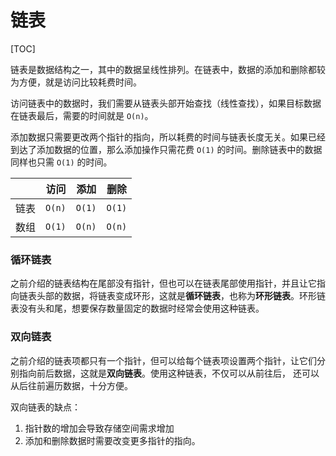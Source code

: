 # 链表

[TOC]



链表是数据结构之一，其中的数据呈线性排列。在链表中，数据的添加和删除都较为方便，就是访问比较耗费时间。

访问链表中的数据时，我们需要从链表头部开始查找（线性查找），如果目标数据在链表最后，需要的时间就是 `O(n)`。

添加数据只需要更改两个指针的指向，所以耗费的时间与链表长度无关。如果已经到达了添加数据的位置，那么添加操作只需花费 `O(1)` 的时间。删除链表中的数据同样也只需 `O(1)` 的时间。

|      | 访问   | 添加   | 删除    |
| ---- | ----- | ------ | ------ |
| 链表 | `O(n)` | `O(1)` | `O(1)` |
| 数组 | `O(1)` | `O(n)` | `O(n)` |

### 循环链表

之前介绍的链表结构在尾部没有指针，但也可以在链表尾部使用指针，并且让它指向链表头部的数据，将链表变成环形，这就是**循环链表**，也称为**环形链表**。环形链表没有头和尾，想要保存数量固定的数据时经常会使用这种链表。

### 双向链表

之前介绍的链表项都只有一个指针，但可以给每个链表项设置两个指针，让它们分别指向前后数据，这就是**双向链表**。使用这种链表，不仅可以从前往后， 还可以从后往前遍历数据，十分方便。

双向链表的缺点：

1. 指针数的增加会导致存储空间需求增加
2. 添加和删除数据时需要改变更多指针的指向。






